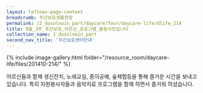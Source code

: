 ```yaml
--- 
layout: leftnav-page-content 
breadcrumb: 주간보호생활현장 
permalink: /2_dosolnoin_part/daycare/four/daycare-life/dlife_214
title: 9월_3주_주간보호_어르신_프로그램_활동사진입니다
collection_name: 2_dosolnoin_part
second_nav_title: '주간보호센터안내' 
---
```

{% include image-gallery.html folder="/resource_room/daycare-life/files/201410-214/" %}










어르신들과 함께 생신잔치, 노래교실, 종이공예, 숲체험등을 
통해 즐거운 시간을 보내고 있습니다. 특히 자원봉사자들과 음악치료 프로그램을 함께 하면서 즐거워 하셨습니다.
